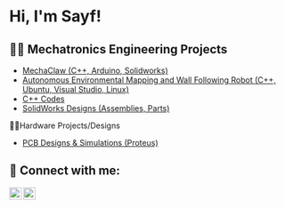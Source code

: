 <h1>Hi, I'm Sayf! </h1>

<h2>👨‍💻 Mechatronics Engineering Projects</h2>

- [MechaClaw (C++, Arduino, Solidworks)](https://github.com/SayfKamran/MechaClaw)
- [Autonomous Environmental Mapping and Wall Following Robot (C++, Ubuntu, Visual Studio, Linux)](https://github.com/SayfKamran/Enviromental-Mapping-)
- [C++ Codes](https://github.com/SayfKamran/Codes)
- [SolidWorks Designs (Assemblies, Parts)](https://github.com/SayfKamran/Codes)

<h>👨‍💻Hardware Projects/Designs</h2>
- [PCB Designs & Simulations (Proteus)](https://github.com/SayfKamran/PCB_Design_and_Simulation/tree/main)

<h2> 🤳 Connect with me:</h2>

[<img align="left" alt="JoshMadakor | LinkedIn" width="22px" src="https://cdn.jsdelivr.net/npm/simple-icons@v3/icons/linkedin.svg" />][linkedin]
[<img align="left" alt="JoshMadakor | Instagram" width="22px" src="https://cdn.jsdelivr.net/npm/simple-icons@v3/icons/instagram.svg" />][instagram]


[instagram]: https://www.instagram.com/sayf_kamran/
[linkedin]: https://linkedin.com/in/sayfkamran

<!--
**joshmadakor1/joshmadakor1** is a ✨ _special_ ✨ repository because its `README.md` (this file) appears on your GitHub profile.

Here are some ideas to get you started:

- 🔭 I’m currently working on ...
- 🌱 I’m currently learning ...
- 👯 I’m looking to collaborate on ...
- 🤔 I’m looking for help with ...
- 💬 Ask me about ...
- 📫 How to reach me: ...
- 😄 Pronouns: ...
- ⚡ Fun fact: ...
-->
